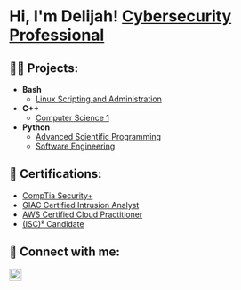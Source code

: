 <h1>Hi, I'm Delijah! <a href="https://www.linkedin.com/in/delijahjoseph">Cybersecurity Professional</a>

<h2>👨‍💻 Projects:</h2>

- <b>Bash</b>
  - [Linux Scripting and Administration]()
- <b>C++</b>
  - [Computer Science 1](https://github.com/DelijahJ/ComputerScience_1)
- <b>Python</b>
  - [Advanced Scientific Programming]()
  - [Software Engineering]()
  
<h2>📃 Certifications:</h2>

  - [CompTia Security+](https://www.credly.com/badges/857fadeb-b93a-4f0a-9327-b4c477a28059/public_url)
  - [GIAC Certified Intrusion Analyst](https://www.credly.com/badges/9faf8d9f-ac26-4d73-bd0f-8f8547249972/public_url)
  - [AWS Certified Cloud Practitioner](https://www.credly.com/badges/1cda7ef6-75e5-4dc6-ae63-f4be02a9f08d/public_url)
  - [(ISC)² Candidate](https://www.credly.com/badges/d95acf8a-6a7a-4915-884a-f9bbdbdd7d28/public_url)
  
<h2> 🤳 Connect with me:</h2>

[<img align="left" alt="DelijahJoseph | LinkedIn" width="22px" src="https://cdn.jsdelivr.net/npm/simple-icons@v3/icons/linkedin.svg" />][linkedin]

[linkedin]: https://www.linkedin.com/in/delijahjoseph
